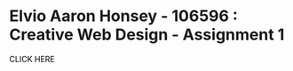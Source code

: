# Elvio Aaron Honsey - 106596 : Creative Web Design - Assignment 1 

<html>
  <body>
    
<a href="HOME.html" style="text-decoration:none; color:#000">CLICK HERE</a>


  
